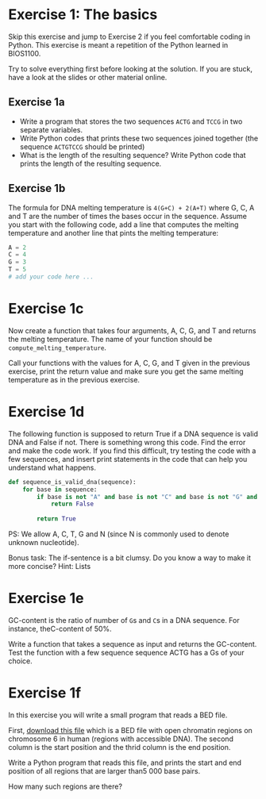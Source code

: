 # Exercise 1: The basics
Skip this exercise and jump to Exercise 2 if you feel comfortable coding in Python. This exercise is meant a repetition of the Python learned in BIOS1100.

Try to solve everything first before looking at the solution. If you are stuck, have a look at the slides or other material online.

## Exercise 1a
* Write a program that stores the two sequences `ACTG` and `TCCG` in two separate variables.
* Write Python codes that prints these two sequences joined together (the sequence `ACTGTCCG` should be printed)
* What is the length of the resulting sequence? Write Python code that prints the length of the resulting sequence.

## Exercise 1b
The formula for DNA melting temperature is `4(G+C) + 2(A+T)` where G, C, A and T are the number of times the bases occur in the sequence.
Assume you start with the following code, add a line that computes the melting temperature and another line that pints the melting temperature:
```python
A = 2
C = 4
G = 3
T = 5
# add your code here ...
```

# Exercise 1c
Now create a function that takes four arguments, A, C, G, and T and returns the melting temperature. 
The name of your function should be `compute_melting_temperature`.

Call your functions with the values for A, C, G, and T given in the previous exercise, print the return value and make sure you get the same
 melting temperature as in the previous exercise.

# Exercise 1d
The following function is supposed to return True if a DNA sequence is valid DNA and False if not. There is something wrong this code. Find the error and make the code work.
If you find this difficult, try testing the code with a few sequences, and insert print statements in the code that can help you understand what happens.
```python
def sequence_is_valid_dna(sequence):
    for base in sequence:
        if base is not "A" and base is not "C" and base is not "G" and base is not "T" and base is not "N":
            return False
            
        return True

``` 
PS: We allow A, C, T, G and N (since N is commonly used to denote unknown nucleotide).

Bonus task: The if-sentence is a bit clumsy. Do you know a way to make it more concise? Hint: Lists


# Exercise 1e
GC-content is the ratio of number of `G`s and `C`s in a DNA sequence. For instance, theC-content of 50%.

Write a function that takes a sequence as input and returns the GC-content. Test the function with a few sequence sequence ACTG has a Gs of your choice.


# Exercise 1f
In this exercise you will write a small program that reads a BED file.

First, [download this file](https://raw.githubusercontent.com/uio-bmi/statistical_genomics_exercises/master/open_chromatin_chr6.bed) which is a BED file
with open chromatin regions on chromosome 6 in human (regions with accessible DNA). The second column is the start position and the thrid column is the end position.

Write a Python program that reads this file, and prints the start and end position of all regions that are larger than5 000 base pairs.

How many such regions are there?



